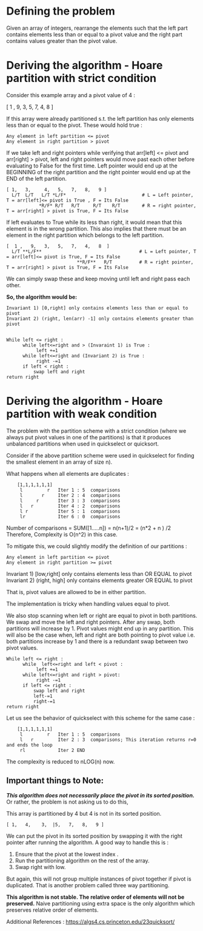 # Defining the problem

Given an array of integers, rearrange the elements such that the left part contains elements less than or equal to a pivot value and the right part contains values greater than the pivot value.


# Deriving the algorithm - Hoare partition with strict condition

Consider this example array and a pivot value of 4   :

[ 1 , 9, 3, 5, 7, 4, 8  ]

If this array were already partitioned s.t. the left partition has only elements less than or equal to the pivot.
These would hold true :
```
Any element in left partition <= pivot
Any element in right partition > pivot
```
If we take left and right pointers  while verifying that arr[left] <= pivot and arr[right] > pivot, left and right pointers would move past each other before evaluating to False for the first time. Left pointer would end up at the BEGINNING of the right partition and the right pointer would end up at the END of the left partition.

```
[ 1,   3,     4,   5,   7,   8,   9 ]
  L/T  L/T   L/T *L/F*                            # L = Left pointer, T = arr[left]<= pivot is True , F = Its False
            *R/F* R/T   R/T     R/T    R/T        # R = right pointer, T = arr[right] > pivot is True, F = Its False   
```
  
If left evaluates to True while its less than right, it would mean that this element is in the wrong partition. This also implies that there must be an element in the right partition which belongs to the left partition. 

``` 
[  1 ,   9,   3,   5,   7,   4,   8  ]         
  L/T **L/F**                                    # L = Left pointer, T = arr[left]<= pivot is True, F = Its False
                          **R/F**   R/T          # R = right pointer, T = arr[right] > pivot is True, F = Its False                
```

We can simply swap these and keep moving until left and right pass each other.

**So, the algorithm would be:**

```
Invariant 1) [0,right] only contains elements less than or equal to pivot
Invariant 2) (right, len(arr) -1] only contains elements greater than pivot


While left <= right :
      while left<=right and > (Invaraint 1) is True :
           left +=1
      while left<=right and (Invariant 2) is True :
           right -=1
      if left < right :
          swap left and right
return right
```



# Deriving the algorithm - Hoare partition with weak condition
The problem with the partition scheme with a strict condition (where we always put pivot values  in one of the partitions) is that it produces unbalanced partitions when used in quickselect or quicksort.

Consider if the above partition scheme were used in quickselect for finding the smallest element in an array of size n). 

What happens when all elements are duplicates :

```
    [1,1,1,1,1,1]
     l         r   Iter 1 : 5  comparisons
     l       r     Iter 2 : 4  comparisons
     l     r       Iter 3 : 3  comparisons
     l   r         Iter 4 : 2  comparisons
     l r           Iter 5 : 1  comparisons
     lr            Iter 6 : 0  comparisons
```
Number of comparisons = SUM([1.....n]) = n(n+1)/2 = (n*2 + n ) /2
Therefore, Complexity is O(n^2)  in this case.

To mitigate this, we could slightly modify the definition of our partitions :

```
Any element in left partition <= pivot
Any element in right partition >= pivot
```

Invariant 1) [low,right] only contains elements less than OR EQUAL to pivot
Invariant 2) (right, high] only contains elements greater OR EQUAL to pivot

That is, pivot values are allowed to be in either partition.

The implementation is tricky when handling values equal to pivot. 

We also stop scanning when left or right are equal to pivot in both partitions. 
We swap and move the left and right pointers.
After any swap, both partitions will increase by 1. Pivot values might end up in any partition. 
This will also be the case when, left and right are both pointing to pivot value i.e. both partitions increase by 1 and there is a redundant swap between two pivot values.

```
While left <= right :
      while  left<=right and left < pivot :
           left +=1
      while left<=right and right > pivot:
           right -=1
      if left <= right :
          swap left and right
          left-=1
          right-=1
return right
```

Let us see the behavior of quickselect with this scheme for the same case :

```            
    [1,1,1,1,1,1]
     l         r   Iter 1 : 5  comparisons
     l   r         Iter 2 : 3  comparisons; This iteration returns r=0 and ends the loop
     rl            Iter 2 END 
```

The complexity is reduced to nLOG(n) now.

## Important things to Note:

***This algorithm does not necessarily place the pivot in its sorted position.***
Or rather, the problem is not asking us to do this,

This array is partitioned by 4 but 4 is not in its sorted position.

```
[ 1,   4,    3,  |5,   7,   8,   9 ]
```

We can put the pivot in its sorted position by swapping it with the right pointer after running the algorithm.  A good way to handle this is :
1) Ensure that  the pivot at the lowest index  .
2) Run the partitioning algorithm on the rest of the array.
3) Swap right with low.

But again, this will not group multiple instances of pivot together if pivot is duplicated. That is another problem called three way partitioning.

**This algorithm is not stable. The relative order of elements will not be preserved.**
Naive partitioning using extra space is the only algorithm which preserves relative order of elements.

Additional References :
https://algs4.cs.princeton.edu/23quicksort/